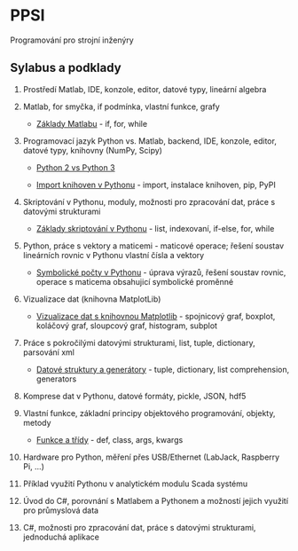 # PPSI
Programování pro strojní inženýry

## Sylabus a podklady

1. Prostředí Matlab, IDE, konzole, editor, datové typy, lineární algebra

1. Matlab, for smyčka, if podmínka, vlastní funkce, grafy

    * [Základy Matlabu](podklady/markdown/zaklady_matlabu.md) - if, for, while

1. Programovací jazyk Python vs. Matlab, backend, IDE, konzole, editor, datové typy, knihovny (NumPy, Scipy)

    * [Python 2 vs Python 3](podklady/notebooks/python3_vs_python2.ipynb)
    
    * [Import knihoven v Pythonu](podklady/notebooks/python_imports.ipynb) - import, instalace knihoven, pip, PyPI

1. Skriptování v Pythonu, moduly, možnosti pro zpracování dat, práce s datovými strukturami

    * [Základy skriptování v Pythonu](podklady/notebooks/skriptovani_v_pythonu.ipynb) - list, indexovaní, if-else, for, while

1. Python, práce s vektory a maticemi - maticové operace; řešení soustav lineárních rovnic v Pythonu vlastní čísla a vektory

    * [Symbolické počty v Pythonu](podklady/notebooks/symbolicke-pocty.ipynb) - úprava výrazů, řešení soustav rovnic, operace s maticema obsahujicí symbolické proměnné

1. Vizualizace dat (knihovna MatplotLib)

    * [Vizualizace dat s knihovnou Matplotlib](podklady/notebooks/matplotlib.ipynb) - spojnicový graf, boxplot, koláčový graf, sloupcový graf, histogram, subplot

1. Práce s pokročilými datovými strukturami, list, tuple, dictionary, parsování xml

    * [Datové struktury a generátory](podklady/notebooks/datove_struktury.ipynb) - tuple, dictionary, list comprehension, generators

1. Komprese dat v Pythonu, datové formáty, pickle, JSON, hdf5

1. Vlastní funkce, základní principy objektového programování, objekty, metody

    * [Funkce a třídy](podklady/notebooks/funkce_a_tridy.ipynb) - def, class, args, kwargs

1. Hardware pro Python, měření přes USB/Ethernet (LabJack, Raspberry Pi, …)

1. Příklad využití Pythonu v analytickém modulu Scada systému

1. Úvod do C#, porovnání s Matlabem a Pythonem a možností jejich využití pro průmyslová data

1. C#, možnosti pro zpracování dat, práce s datovými strukturami, jednoduchá aplikace



